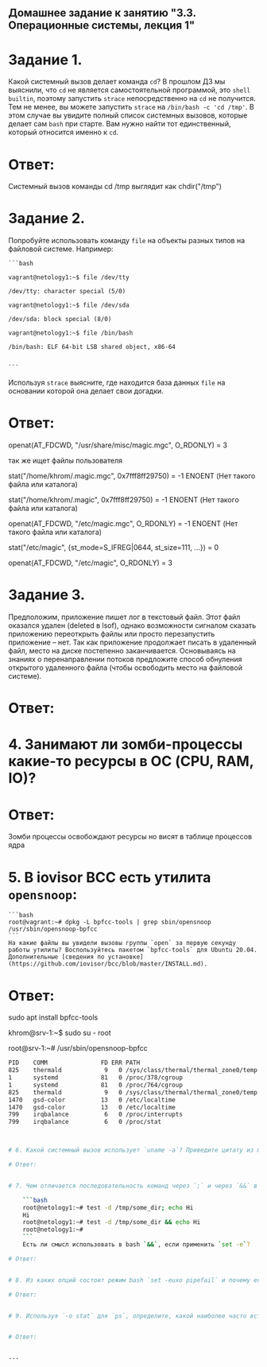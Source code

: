 ## Домашнее задание к занятию "3.3. Операционные системы, лекция 1"

# Задание 1.
Какой системный вызов делает команда `cd`? В прошлом ДЗ мы выяснили, что `cd` не является самостоятельной  программой, это `shell builtin`, поэтому запустить `strace` непосредственно на `cd` не получится. Тем не менее, вы можете запустить `strace` на `/bin/bash -c 'cd /tmp'`. В этом случае вы увидите полный список системных вызовов, которые делает сам `bash` при старте. Вам нужно найти тот единственный, который относится именно к `cd`.

# Ответ:

Системный вызов команды cd /tmp  выглядит как chdir("/tmp") 


# Задание 2.

Попробуйте использовать команду `file` на объекты разных типов на файловой системе. Например:

    ```bash

    vagrant@netology1:~$ file /dev/tty

    /dev/tty: character special (5/0)

    vagrant@netology1:~$ file /dev/sda

    /dev/sda: block special (8/0)

    vagrant@netology1:~$ file /bin/bash

    /bin/bash: ELF 64-bit LSB shared object, x86-64


    ```
Используя `strace` выясните, где находится база данных `file` на основании которой она делает свои догадки.

# Ответ:

openat(AT_FDCWD, "/usr/share/misc/magic.mgc", O_RDONLY) = 3

так же ищет файлы пользователя

stat("/home/khrom/.magic.mgc", 0x7fff8ff29750) = -1 ENOENT (Нет такого файла или каталога)

stat("/home/khrom/.magic", 0x7fff8ff29750) = -1 ENOENT (Нет такого файла или каталога)

openat(AT_FDCWD, "/etc/magic.mgc", O_RDONLY) = -1 ENOENT (Нет такого файла или каталога)

stat("/etc/magic", {st_mode=S_IFREG|0644, st_size=111, ...}) = 0

openat(AT_FDCWD, "/etc/magic", O_RDONLY) = 3




# Задание 3. 
Предположим, приложение пишет лог в текстовый файл. Этот файл оказался удален (deleted в lsof), однако возможности сигналом сказать приложению переоткрыть файлы или просто перезапустить приложение – нет. Так как приложение продолжает писать в удаленный файл, место на диске постепенно заканчивается. Основываясь на знаниях о перенаправлении потоков предложите способ обнуления открытого удаленного файла (чтобы освободить место на файловой системе).

# Ответ:




# 4. Занимают ли зомби-процессы какие-то ресурсы в ОС (CPU, RAM, IO)?


# Ответ:
Зомби процессы освобождают ресурсы но висят в таблице процессов ядра



# 5. В iovisor BCC есть утилита `opensnoop`:
    ```bash
    root@vagrant:~# dpkg -L bpfcc-tools | grep sbin/opensnoop
    /usr/sbin/opensnoop-bpfcc
    ```
    На какие файлы вы увидели вызовы группы `open` за первую секунду работы утилиты? Воспользуйтесь пакетом `bpfcc-tools` для Ubuntu 20.04. Дополнительные [сведения по установке](https://github.com/iovisor/bcc/blob/master/INSTALL.md).



# Ответ:

sudo apt install bpfcc-tools

khrom@srv-1:~$ sudo su - root

root@srv-1:~#  /usr/sbin/opensnoop-bpfcc

 ```bash  3 warnings generated.
PID    COMM               FD ERR PATH
825    thermald            9   0 /sys/class/thermal/thermal_zone0/temp
1      systemd            81   0 /proc/378/cgroup
1      systemd            81   0 /proc/764/cgroup
825    thermald            9   0 /sys/class/thermal/thermal_zone0/temp
1470   gsd-color          13   0 /etc/localtime
1470   gsd-color          13   0 /etc/localtime
799    irqbalance          6   0 /proc/interrupts
799    irqbalance          6   0 /proc/stat



# 6. Какой системный вызов использует `uname -a`? Приведите цитату из man по этому системному вызову, где описывается альтернативное местоположение в `/proc`, где можно узнать версию ядра и релиз ОС.

# Ответ:


# 7. Чем отличается последовательность команд через `;` и через `&&` в bash? Например:

     ```bash
     root@netology1:~# test -d /tmp/some_dir; echo Hi
     Hi
     root@netology1:~# test -d /tmp/some_dir && echo Hi
     root@netology1:~#
     ```
     Есть ли смысл использовать в bash `&&`, если применить `set -e`?

# Ответ:


# 8. Из каких опций состоит режим bash `set -euxo pipefail` и почему его хорошо было бы использовать в сценариях?

# Ответ:


# 9. Используя `-o stat` для `ps`, определите, какой наиболее часто встречающийся статус у процессов в системе. В `man ps` ознакомьтесь (`/PROCESS STATE CODES`) что значат дополнительные к основной заглавной буквы статуса процессов. Его можно не учитывать при расчете (считать S, Ss или Ssl равнозначными).


# Ответ:

 
 ---

